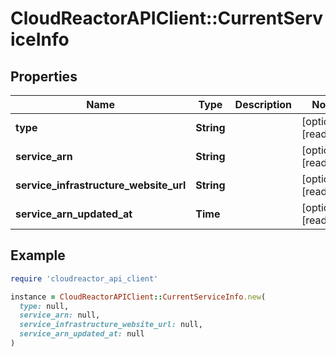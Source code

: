 # CloudReactorAPIClient::CurrentServiceInfo

## Properties

| Name | Type | Description | Notes |
| ---- | ---- | ----------- | ----- |
| **type** | **String** |  | [optional][readonly] |
| **service_arn** | **String** |  | [optional][readonly] |
| **service_infrastructure_website_url** | **String** |  | [optional][readonly] |
| **service_arn_updated_at** | **Time** |  | [optional][readonly] |

## Example

```ruby
require 'cloudreactor_api_client'

instance = CloudReactorAPIClient::CurrentServiceInfo.new(
  type: null,
  service_arn: null,
  service_infrastructure_website_url: null,
  service_arn_updated_at: null
)
```

